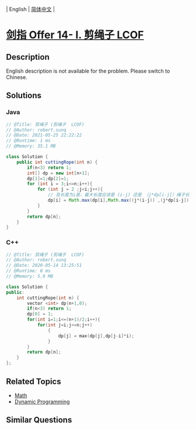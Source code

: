 
| English | [简体中文](README.md) |

# [剑指 Offer 14- I. 剪绳子  LCOF](https://leetcode.cn//problems/jian-sheng-zi-lcof/)

## Description

English description is not available for the problem. Please switch to Chinese.

## Solutions


### Java

```Java
// @Title: 剪绳子 (剪绳子  LCOF)
// @Author: robert.sunq
// @Date: 2021-05-25 22:22:22
// @Runtime: 1 ms
// @Memory: 35.1 MB

class Solution {
    public int cuttingRope(int n) {
        if(n<3) return 1;
        int[] dp = new int[n+1];
        dp[1]=1;dp[2]=1;
        for (int i = 3;i<=n;i++){
            for (int j = 2 ;j<i;j++){
                // 及长度为i是，最大长度应该是 (i-j) 还是 （j*dp[i-j]）绳子长为i-j的最大值 还是当前剪j不是最优解
                dp[i] = Math.max(dp[i],Math.max((j*(i-j)) ,(j*dp[i-j])));
            }
        }
        return dp[n];
    }
}
```



### C++

```C++
// @Title: 剪绳子 (剪绳子  LCOF)
// @Author: robert.sunq
// @Date: 2020-05-14 13:25:51
// @Runtime: 0 ms
// @Memory: 5.9 MB

class Solution {
public:
    int cuttingRope(int n) {
        vector <int> dp(n+1,0);
        if(n<3) return 1;
        dp[0] = 1;
        for(int i=1;i<=(n+1)/2;i++){
            for(int j=i;j<=n;j++)
                {   
                    dp[j] = max(dp[j],dp[j-i]*i);
                }
        }
        return dp[n];
    }
};
```



## Related Topics

- [Math](https://leetcode.cn//tag/math)
- [Dynamic Programming](https://leetcode.cn//tag/dynamic-programming)

## Similar Questions


